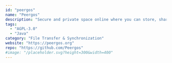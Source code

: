 ```yaml
---
id: "peergos"
name: "Peergos"
description: "Secure and private space online where you can store, share and view your photos, videos, music and documents. Also includes a calendar, news feed, task lists, chat and email client."
tags:
  - "AGPL-3.0"
  - "Java"
category: "File Transfer & Synchronization"
website: "https://peergos.org"
repo: "https://github.com/Peergos"
#image: "/placeholder.svg?height=300&width=400"
---
```


